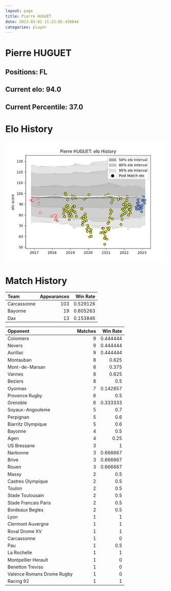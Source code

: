 ```yaml
---  
layout: page  
title: Pierre HUGUET  
date: 2023-03-02 11:23:05.430844  
categories: player  
---
```

# Pierre HUGUET

## Positions: FL

## Current elo: 94.0

## Current Percentile: 37.0

# Elo History


![elo history](history_PierreHUGUET.png)
# Match History


| Team        |   Appearances |   Win Rate |
|:------------|--------------:|-----------:|
| Carcassonne |           103 |   0.529126 |
| Bayonne     |            19 |   0.605263 |
| Dax         |            13 |   0.153846 |

| Opponent                   |   Matches |   Win Rate |
|:---------------------------|----------:|-----------:|
| Colomiers                  |         9 |   0.444444 |
| Nevers                     |         9 |   0.444444 |
| Aurillac                   |         9 |   0.444444 |
| Montauban                  |         8 |   0.625    |
| Mont-de-Marsan             |         8 |   0.375    |
| Vannes                     |         8 |   0.625    |
| Beziers                    |         8 |   0.5      |
| Oyonnax                    |         7 |   0.142857 |
| Provence Rugby             |         6 |   0.5      |
| Grenoble                   |         6 |   0.333333 |
| Soyaux-Angouleme           |         5 |   0.7      |
| Perpignan                  |         5 |   0.6      |
| Biarritz Olympique         |         5 |   0.6      |
| Bayonne                    |         4 |   0.5      |
| Agen                       |         4 |   0.25     |
| US Bressane                |         3 |   1        |
| Narbonne                   |         3 |   0.666667 |
| Brive                      |         3 |   0.666667 |
| Rouen                      |         3 |   0.666667 |
| Massy                      |         2 |   0.5      |
| Castres Olympique          |         2 |   0.5      |
| Toulon                     |         2 |   0.5      |
| Stade Toulousain           |         2 |   0.5      |
| Stade Francais Paris       |         2 |   0.5      |
| Bordeaux Begles            |         2 |   0.5      |
| Lyon                       |         1 |   1        |
| Clermont Auvergne          |         1 |   1        |
| Roval Drome XV             |         1 |   1        |
| Carcassonne                |         1 |   0        |
| Pau                        |         1 |   0.5      |
| La Rochelle                |         1 |   1        |
| Montpellier Herault        |         1 |   0        |
| Benetton Treviso           |         1 |   0        |
| Valence Romans Drome Rugby |         1 |   0        |
| Racing 92                  |         1 |   1        |